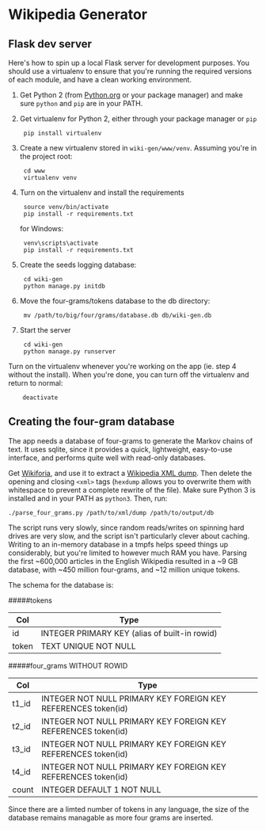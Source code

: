 Wikipedia Generator
===================

Flask dev server
----------------
Here's how to spin up a local Flask server for development purposes. You should use a virtualenv to ensure that you're running the required versions of each module, and have a clean working environment.

1. Get Python 2 (from [Python.org](https://www.python.org) or your package manager) and make sure `python` and `pip` are in your PATH.
2. Get virtualenv for Python 2, either through your package manager or `pip`

        pip install virtualenv

3. Create a new virtualenv stored in `wiki-gen/www/venv`. Assuming you're in the project root:

        cd www
        virtualenv venv

4. Turn on the virtualenv and install the requirements

        source venv/bin/activate
        pip install -r requirements.txt

   for Windows:
   
        venv\scripts\activate
        pip install -r requirements.txt

5. Create the seeds logging database:

        cd wiki-gen
        python manage.py initdb

6. Move the four-grams/tokens database to the db directory:

        mv /path/to/big/four/grams/database.db db/wiki-gen.db

5. Start the server

        cd wiki-gen
        python manage.py runserver

Turn on the virtualenv whenever you're working on the app (ie. step 4 without the install). When you're done, you can turn off the virtualenv and return to normal:

        deactivate


Creating the four-gram database
-------------------------------
The app needs a database of four-grams to generate the Markov chains of text. It uses sqlite, since it provides a quick, lightweight, easy-to-use interface, and performs quite well with read-only databases.

Get [Wikiforia](https://github.com/marcusklang/wikiforia), and use it to extract a [Wikipedia XML dump](https://dumps.wikimedia.org/enwiki/). Then delete the opening and closing `<xml>` tags (`hexdump` allows you to overwrite them with whitespace to prevent a complete rewrite of the file). Make sure Python 3 is installed and in your PATH as `python3`. Then, run:

    ./parse_four_grams.py /path/to/xml/dump /path/to/output/db

The script runs very slowly, since random reads/writes on spinning hard drives are very slow, and the script isn't particularly clever about caching. Writing to an in-memory database in a tmpfs helps speed things up considerably, but you're limited to however much RAM you have. Parsing the first ~600,000 articles in the English Wikipedia resulted in a ~9 GB database, with ~450 million four-grams, and ~12 million unique tokens.

The schema for the database is:

#####tokens

Col | Type
--- | ----
id | INTEGER PRIMARY KEY (alias of built-in rowid)
token | TEXT UNIQUE NOT NULL

#####four\_grams WITHOUT ROWID

Col | Type
--- | ----
t1\_id | INTEGER NOT NULL PRIMARY KEY FOREIGN KEY REFERENCES token(id)
t2\_id | INTEGER NOT NULL PRIMARY KEY FOREIGN KEY REFERENCES token(id)
t3\_id | INTEGER NOT NULL PRIMARY KEY FOREIGN KEY REFERENCES token(id)
t4\_id | INTEGER NOT NULL PRIMARY KEY FOREIGN KEY REFERENCES token(id)
count | INTEGER DEFAULT 1 NOT NULL

Since there are a limted number of tokens in any language, the size of the database remains managable as more four grams are inserted.
